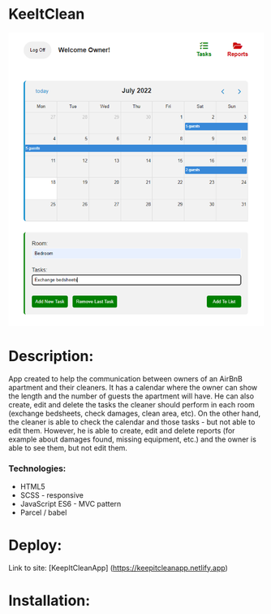 # KeeItClean

![Alt Text](https://github.com/AnnaZaragoza/KeepItClean/blob/30080bce13623be0ff9c6225bb2915d2a897c9ac/img/app.png)

# Description:

App created to help the communication between owners of an AirBnB apartment and their cleaners.
It has a calendar where the owner can show the length and the number of guests the apartment will have. He can also create, edit and delete the tasks the cleaner should perform in each room (exchange bedsheets, check damages, clean area, etc).
On the other hand, the cleaner is able to check the calendar and those tasks - but not able to edit them. However, he is able to create, edit and delete reports (for example about damages found, missing equipment, etc.) and the owner is able to see them, but not edit them.

### Technologies:

- HTML5
- SCSS - responsive
- JavaScript ES6 - MVC pattern
- Parcel / babel

# Deploy:

Link to site: [KeepItCleanApp] (https://keepitcleanapp.netlify.app)

# Installation:
